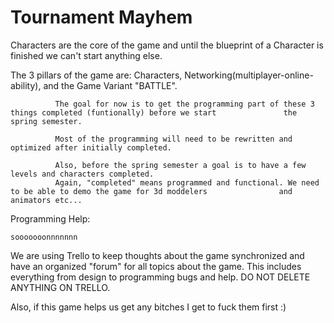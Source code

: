 Tournament Mayhem
================

Characters are the core of the game and until the blueprint of a Character is finished we can't start anything else.

The 3 pillars of the game are: Characters, Networking(multiplayer-online-ability), and the Game Variant "BATTLE".
              
              The goal for now is to get the programming part of these 3 things completed (funtionally) before we start               the spring semester.
              
              Most of the programming will need to be rewritten and optimized after initially completed.
              
              Also, before the spring semester a goal is to have a few levels and characters completed.
              Again, "completed" means programmed and functional. We need to be able to demo the game for 3d moddelers                and animators etc...
              

Programming Help:

    sooooooonnnnnnn
    
    
We are using Trello to keep thoughts about the game synchronized and have an organized "forum" for all topics about the game. This includes everything from design to programming bugs and help. DO NOT DELETE ANYTHING ON TRELLO.

Also, if this game helps us get any bitches I get to fuck them first :)
